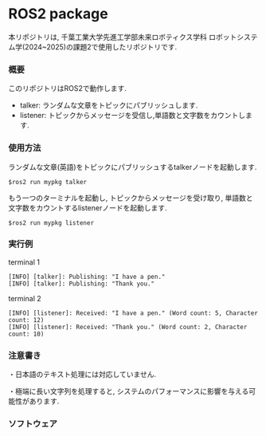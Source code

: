 # ROS2 package
本リポジトリは, 千葉工業大学先進工学部未来ロボティクス学科 ロボットシステム学(2024~2025)の課題2で使用したリポジトリです.

### 概要
このリポジトリはROS2で動作します. 
- talker: ランダムな文章をトピックにパブリッシュします.
- listener: トピックからメッセージを受信し,単語数と文字数をカウントします.

### 使用方法
ランダムな文章(英語)をトピックにパブリッシュするtalkerノードを起動します.
```
$ros2 run mypkg talker
```
もう一つのターミナルを起動し, トピックからメッセージを受け取り, 単語数と文字数をカウントするlistenerノードを起動します.
```
$ros2 run mypkg listener
```

### 実行例
terminal 1
```
[INFO] [talker]: Publishing: "I have a pen."
[INFO] [talker]: Publishing: "Thank you."
```
terminal 2
```
[INFO] [listener]: Received: "I have a pen." (Word count: 5, Character count: 12)
[INFO] [listener]: Received: "Thank you." (Word count: 2, Character count: 10)
```

### 注意書き
・日本語のテキスト処理には対応していません.

・極端に長い文字列を処理すると, システムのパフォーマンスに影響を与える可能性があります.

### ソフトウェア


